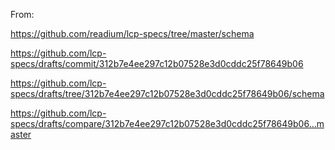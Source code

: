 From:

https://github.com/readium/lcp-specs/tree/master/schema

https://github.com/lcp-specs/drafts/commit/312b7e4ee297c12b07528e3d0cddc25f78649b06

https://github.com/lcp-specs/drafts/tree/312b7e4ee297c12b07528e3d0cddc25f78649b06/schema

https://github.com/lcp-specs/drafts/compare/312b7e4ee297c12b07528e3d0cddc25f78649b06...master

